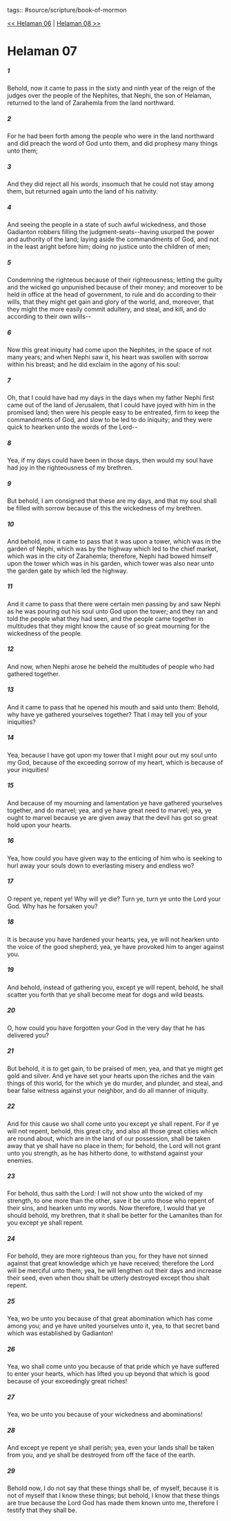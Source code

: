 tags:: #source/scripture/book-of-mormon

[<< Helaman 06](book-of-mormon/10_Helaman/Helaman_06.md) | [Helaman 08 >>](book-of-mormon/10_Helaman/Helaman_08.md)

# Helaman 07

##### 1

Behold, now it came to pass in the sixty and ninth year of the reign of the judges over the people of the Nephites, that Nephi, the son of Helaman, returned to the land of Zarahemla from the land northward.

##### 2

For he had been forth among the people who were in the land northward and did preach the word of God unto them, and did prophesy many things unto them;

##### 3

And they did reject all his words, insomuch that he could not stay among them, but returned again unto the land of his nativity.

##### 4

And seeing the people in a state of such awful wickedness, and those Gadianton robbers filling the judgment-seats--having usurped the power and authority of the land; laying aside the commandments of God, and not in the least aright before him; doing no justice unto the children of men;

##### 5

Condemning the righteous because of their righteousness; letting the guilty and the wicked go unpunished because of their money; and moreover to be held in office at the head of government, to rule and do according to their wills, that they might get gain and glory of the world, and, moreover, that they might the more easily commit adultery, and steal, and kill, and do according to their own wills--

##### 6

Now this great iniquity had come upon the Nephites, in the space of not many years; and when Nephi saw it, his heart was swollen with sorrow within his breast; and he did exclaim in the agony of his soul:

##### 7

Oh, that I could have had my days in the days when my father Nephi first came out of the land of Jerusalem, that I could have joyed with him in the promised land; then were his people easy to be entreated, firm to keep the commandments of God, and slow to be led to do iniquity; and they were quick to hearken unto the words of the Lord--

##### 8

Yea, if my days could have been in those days, then would my soul have had joy in the righteousness of my brethren.

##### 9

But behold, I am consigned that these are my days, and that my soul shall be filled with sorrow because of this the wickedness of my brethren.

##### 10

And behold, now it came to pass that it was upon a tower, which was in the garden of Nephi, which was by the highway which led to the chief market, which was in the city of Zarahemla; therefore, Nephi had bowed himself upon the tower which was in his garden, which tower was also near unto the garden gate by which led the highway.

##### 11

And it came to pass that there were certain men passing by and saw Nephi as he was pouring out his soul unto God upon the tower; and they ran and told the people what they had seen, and the people came together in multitudes that they might know the cause of so great mourning for the wickedness of the people.

##### 12

And now, when Nephi arose he beheld the multitudes of people who had gathered together.

##### 13

And it came to pass that he opened his mouth and said unto them: Behold, why have ye gathered yourselves together? That I may tell you of your iniquities?

##### 14

Yea, because I have got upon my tower that I might pour out my soul unto my God, because of the exceeding sorrow of my heart, which is because of your iniquities!

##### 15

And because of my mourning and lamentation ye have gathered yourselves together, and do marvel; yea, and ye have great need to marvel; yea, ye ought to marvel because ye are given away that the devil has got so great hold upon your hearts.

##### 16

Yea, how could you have given way to the enticing of him who is seeking to hurl away your souls down to everlasting misery and endless wo?

##### 17

O repent ye, repent ye! Why will ye die? Turn ye, turn ye unto the Lord your God. Why has he forsaken you?

##### 18

It is because you have hardened your hearts; yea, ye will not hearken unto the voice of the good shepherd; yea, ye have provoked him to anger against you.

##### 19

And behold, instead of gathering you, except ye will repent, behold, he shall scatter you forth that ye shall become meat for dogs and wild beasts.

##### 20

O, how could you have forgotten your God in the very day that he has delivered you?

##### 21

But behold, it is to get gain, to be praised of men, yea, and that ye might get gold and silver. And ye have set your hearts upon the riches and the vain things of this world, for the which ye do murder, and plunder, and steal, and bear false witness against your neighbor, and do all manner of iniquity.

##### 22

And for this cause wo shall come unto you except ye shall repent. For if ye will not repent, behold, this great city, and also all those great cities which are round about, which are in the land of our possession, shall be taken away that ye shall have no place in them; for behold, the Lord will not grant unto you strength, as he has hitherto done, to withstand against your enemies.

##### 23

For behold, thus saith the Lord: I will not show unto the wicked of my strength, to one more than the other, save it be unto those who repent of their sins, and hearken unto my words. Now therefore, I would that ye should behold, my brethren, that it shall be better for the Lamanites than for you except ye shall repent.

##### 24

For behold, they are more righteous than you, for they have not sinned against that great knowledge which ye have received; therefore the Lord will be merciful unto them; yea, he will lengthen out their days and increase their seed, even when thou shalt be utterly destroyed except thou shalt repent.

##### 25

Yea, wo be unto you because of that great abomination which has come among you; and ye have united yourselves unto it, yea, to that secret band which was established by Gadianton!

##### 26

Yea, wo shall come unto you because of that pride which ye have suffered to enter your hearts, which has lifted you up beyond that which is good because of your exceedingly great riches!

##### 27

Yea, wo be unto you because of your wickedness and abominations!

##### 28

And except ye repent ye shall perish; yea, even your lands shall be taken from you, and ye shall be destroyed from off the face of the earth.

##### 29

Behold now, I do not say that these things shall be, of myself, because it is not of myself that I know these things; but behold, I know that these things are true because the Lord God has made them known unto me, therefore I testify that they shall be.
